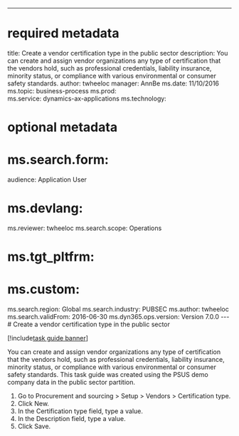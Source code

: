 --- 
# required metadata 
 
title: Create a vendor certification type in the public sector
description: You can create and assign vendor organizations any type of certification that the vendors hold, such as professional credentials, liability insurance, minority status, or compliance with various environmental or consumer safety standards. 
author: twheeloc
manager: AnnBe 
ms.date: 11/10/2016
ms.topic: business-process 
ms.prod:  
ms.service: dynamics-ax-applications 
ms.technology:  
 
# optional metadata 
 
# ms.search.form:   
audience: Application User 
# ms.devlang:  
ms.reviewer: twheeloc
ms.search.scope: Operations 
# ms.tgt_pltfrm:  
# ms.custom:  
ms.search.region: Global
ms.search.industry: PUBSEC
ms.author: twheeloc
ms.search.validFrom: 2016-06-30 
ms.dyn365.ops.version: Version 7.0.0 
---# Create a vendor certification type in the public sector

[!include[task guide banner](../../includes/task-guide-banner.md)]

You can create and assign vendor organizations any type of certification that the vendors hold, such as professional credentials, liability insurance, minority status, or compliance with various environmental or consumer safety standards. This task guide was created using the PSUS demo company data in the public sector partition.

1. Go to Procurement and sourcing > Setup > Vendors > Certification type.
2. Click New.
3. In the Certification type field, type a value.
4. In the Description field, type a value.
5. Click Save.

